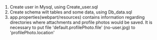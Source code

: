 1. Create user in Mysql, using Create_user.sql
2. Create schema wilt tables and some data, using Db_data.sql
3. app.properties(webpart/resources) contains information regarding directories where attachments and profile photos would be saved.
 It is necessary to put file 'default.profilePhoto.file' (no-user.jpg) to 'profilePhoto.location'

